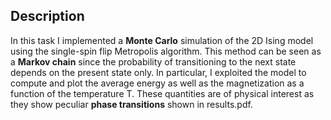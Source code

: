 ## Description

In this task I implemented a **Monte Carlo** simulation of the 2D Ising model using the single-spin flip Metropolis algorithm. This method can be seen as a **Markov chain** since the probability of transitioning to the next state depends on the present state only. In particular, I exploited the model to compute and plot the average energy as well as the magnetization as a function of the temperature T. These quantities are of physical interest as they show peculiar **phase transitions** shown in results.pdf.
